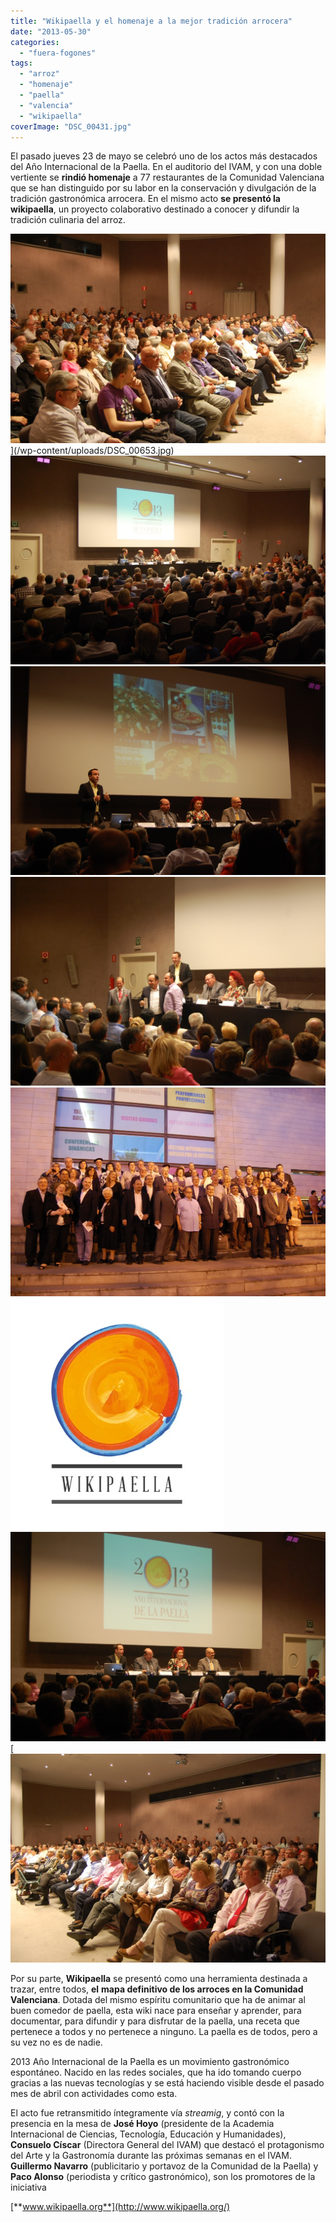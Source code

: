 ```yaml
---
title: "Wikipaella y el homenaje a la mejor tradición arrocera"
date: "2013-05-30"
categories:
  - "fuera-fogones"
tags:
  - "arroz"
  - "homenaje"
  - "paella"
  - "valencia"
  - "wikipaella"
coverImage: "DSC_00431.jpg"
---
```


El pasado jueves 23 de mayo se celebró uno de los actos más destacados del Año Internacional de la Paella. En el auditorio del IVAM, y con una doble vertiente se **rindió homenaje** a 77 restaurantes de la Comunidad Valenciana que se han distinguido por su labor en la conservación y divulgación de la tradición gastronómica arrocera. En el mismo acto **se presentó la wikipaella**, un proyecto colaborativo destinado a conocer y difundir la tradición culinaria del arroz.

![DSC_00653](images/DSC_00653.jpg)](/wp-content/uploads/DSC_00653.jpg) [![DSC_00874](images/DSC_00874.jpg)](/wp-content/uploads/DSC_00874.jpg) [![DSC_00935](images/DSC_00935.jpg)](/wp-content/uploads/DSC_00935.jpg) [![DSC_01236](images/DSC_01236.jpg)](/wp-content/uploads/DSC_01236.jpg) [![DSC_01437](images/DSC_01437.jpg)](/wp-content/uploads/DSC_01437.jpg) [![Logo WP 300_008](images/Logo-WP-300_008.jpg)](/wp-content/uploads/Logo-WP-300_008.jpg) [![DSC_00431](images/DSC_00431.jpg)](/wp-content/uploads/DSC_00431.jpg) [![DSC_00542](images/DSC_00542.jpg)

Por su parte, **Wikipaella** se presentó como una herramienta destinada a trazar, entre todos, **el** **mapa definitivo de los arroces en la Comunidad Valenciana**. Dotada del mismo espíritu comunitario que ha de animar al buen comedor de paella, esta wiki nace para enseñar y aprender, para documentar, para difundir y para disfrutar de la paella, una receta que pertenece a todos y no pertenece a ninguno. La paella es de todos, pero a su vez no es de nadie.

2013 Año Internacional de la Paella es un movimiento gastronómico espontáneo. Nacido en las redes sociales, que ha ido tomando cuerpo gracias a las nuevas tecnologías y se está haciendo visible desde el pasado mes de abril con actividades como esta.

El acto fue retransmitido íntegramente vía _streamig_, y contó con la presencia en la mesa de **José Hoyo** (presidente de la Academia Internacional de Ciencias, Tecnología, Educación y Humanidades), **Consuelo Císcar** (Directora General del IVAM) que destacó el protagonismo del Arte y la Gastronomía durante las próximas semanas en el IVAM. **Guillermo Navarro** (publicitario y portavoz de la Comunidad de la Paella) y **Paco Alonso** (periodista y crítico gastronómico), son los promotores de la iniciativa

[**www.wikipaella.org**](http://www.wikipaella.org/)
